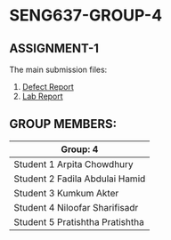 # SENG637-GROUP-4

## ASSIGNMENT-1

The main submission files:

1. [Defect Report](seng637-a1-4-defect_report.pdf)
2. [Lab Report](seng637-a1-4.md)

## GROUP MEMBERS:

| Group: 4      |
|-----------------|
| Student 1 Arpita Chowdhury                |   
| Student 2 Fadila Abdulai Hamid             |   
| Student 3 Kumkum Akter             |   
| Student 4 Niloofar Sharifisadr              |
| Student 5 Pratishtha Pratishtha |  
